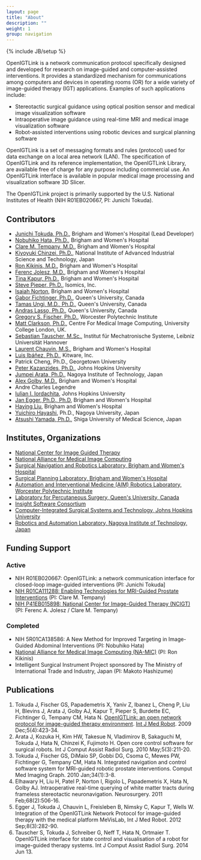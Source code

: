 ```yaml
---
layout: page
title: "About"
description: ""
weight: 1
group: navigation
---
```

{% include JB/setup %}

OpenIGTLink is a network communication protocol specifically designed and developed for research on image-guided and computer-assisted interventions. It provides a standardized mechanism for communications among computers and devices in operating rooms (OR) for a wide variety of image-guided therapy (IGT) applications. Examples of such applications include:

* Stereotactic surgical guidance using optical position sensor and medical image visualization software
* Intraoperative image guidance using real-time MRI and medical image visualization software
* Robot-assisted interventions using robotic devices and surgical planning software

OpenIGTLink is a set of messaging formats and rules (protocol) used for data exchange on a local area network (LAN). The specification of OpenIGTLink and its reference implementation, the OpenIGTLink Library, are available free of charge for any purpose including commercial use. An OpenIGTLink interface is available in popular medical image processing and visualization software 3D Slicer.

The OpenIGTLink project is primarily supported by the U.S. National Institutes of Health (NIH R01EB020667, PI: Junichi Tokuda). 

## Contributors
* [Junichi Tokuda, Ph.D.](http://www.spl.harvard.edu/pages/People/tokuda), Brigham and Women's Hospital (Lead Developer)
* [Nobuhiko Hata, Ph.D.](http://www.spl.harvard.edu/pages/People/noby), Brigham and Women's Hospital
* [Clare M. Tempany, M.D.](http://www.spl.harvard.edu/pages/People/ctempany), Brigham and Women's Hospital
* [Kiyoyuki Chinzei, Ph.D.](http://staff.aist.go.jp/k.chinzei/), National Institute of Advanced Industrial Science and Technology, Japan
* [Ron Kikinis, M.D.](http://www.spl.harvard.edu/pages/People/kikinis), Brigham and Women's Hospital
* [Ferenc Jolesz, M.D.](http://www.spl.harvard.edu/pages/People/jolesz), Brigham and Women's Hospital
* [Tina Kapur, Ph.D.](http://www.spl.harvard.edu/pages/People/tkapur), Brigham and Women's Hospital
* [Steve Pieper, Ph.D.](http://www.spl.harvard.edu/pages/People/pieper), Isomics, Inc.
* [Isaiah Norton](http://golbylab.bwh.harvard.edu/people/nortonIsaiah.html), Brigham and Women's Hospital
* [Gabor Fichtinger, Ph.D.](http://research.cs.queensu.ca/~gabor/), Queen's University, Canada
* [Tamas Ungi, M.D., Ph.D.](http://perk.cs.queensu.ca/profiles/ungi), Queen's University, Canada
* [Andras Lasso, Ph.D.](http://perk.cs.queensu.ca/profiles/lasso), Queen's University, Canada
* [Gregory S. Fischer, Ph.D.](http://aimlab.wpi.edu/people/Gregory_Fischer), Worcester Polytechnic Institute
* [Matt Clarkson, Ph.D.](http://cmic.cs.ucl.ac.uk/), Centre For Medical Image Computing, University College London, UK.
* [Sebastian Tauscher, M.Sc.](http://www.imes.uni-hannover.de/11.html?&L=1&tx_tkinstpersonen_pi1%5Balias%5D=tauscher&cHash=87be8789251f292d9707429a8782d013), Institut f&uuml;r Mechatronische Systeme, Leibniz Universit&auml;t Hannover
* [Laurent Chauvin, M.S.](http://www.spl.harvard.edu/pages/People/lchauvin), Brigham and Women's Hospital
* [Luis Ib&aacute;&ntilde;ez, Ph.D.](http://www.kitware.com/profile/team/ibanez.html), Kitware, Inc.
* Patrick Cheng, Ph.D., Georgetown University
* [Peter Kazanzides, Ph.D.](http://eng.jhu.edu/wse/systems-institute/page/peter-kazanzides), Johns Hopkins University
* [Jumpei Arata, Ph.D.](http://arata.web.nitech.ac.jp/index.html), Nagoya Institute of Technology, Japan
* [Alex Golby, M.D.](http://golbylab.bwh.harvard.edu/people/golbyAlexandra.html), Brigham and Women's Hospital
* Andre Charles Legendre
* [Iulian I. Iordachita](https://www.lcsr.jhu.edu/User:Iiordachita/CV), Johns Hopkins University
* [Jan Egger, Ph.D., Ph.D](http://www.spl.harvard.edu/pages/People/egger), Brigham and Women's Hospital
* [Haying Liu](http://www.spl.harvard.edu/pages/People/hliu), Brigham and Women's Hospital
* [Yuichiro Hayashi](http://www.spl.harvard.edu/pages/People/yhayashi), Ph.D., Nagoya University, Japan
* [Atsushi Yamada, Ph.D.](http://www.spl.harvard.edu/pages/People/ayamada), Shiga University of Medical Science, Japan

## Institutes, Organizations
* [National Center for Image Guided Therapy](http://ncigt.org)
* [National Alliance for Medical Image Computing](http://na-mic.org)
* [Surgical Navigation and Robotics Laboratory, Brigham and Women's Hospital](http://snr.spl.harvard.edu)
* [Surgical Planning Laboratory, Brigham and Women's Hospital](http://www.spl.harvard.edu)
* [Automation and Interventional Medicine (AIM) Robotics Laboratory, Worcester Polytechnic Institute](http://aimlab.wpi.edu)
* [Laboratory for Percutaneous Surgery, Queen's University, Canada](http://perk.cs.queensu.ca)
* [Insight Software Consortium](http://www.insightsoftwareconsortium.org/)
* [Computer-Integrated Surgical Systems and Technology, Johns Hopkins University](http://www.cisst.org/)
* [Robotics and Automation Laboratory, Nagoya Institute of Technology, Japan](http://ral.web.nitech.ac.jp/members.html)

## Funding Support
### Active
* NIH R01EB020667: OpenIGTLink: a network communication interface for closed-loop image-guided interventions (PI: Junichi Tokuda]
* [NIH R01CA111288: Enabling Technologies for MRI-Guided Prostate Interventions](http://www.ncigt.org/pages/Collaborations/Enabling_Technologies_for_MRI-Guided_Prostate_Interventions_R01-CA111288) (PI: Clare M. Tempany)
* [NIH P41EB015898: National Center for Image-Guided Therapy (NCIGT)](http://www.ncigt.org/) (PI: Ferenc A. Jolesz / Clare M. Tempany)

### Completed
* NIH 5R01CA138586: A New Method for Improved Targeting in Image-Guided Abdominal Interventions (PI: Nobuhiko Hata)
* [National Alliance for Medical Image Computing (NA-MIC)](http://www.na-mic.org/) (PI: Ron Kikinis)
* Intelligent Surgical Instrument Project sponsored by The Ministry of International Trade and Industry, Japan (PI: Makoto Hashizume)

## Publications
1. Tokuda J, Fischer GS, Papademetris X, Yaniv Z, Ibanez L, Cheng P, Liu H, Blevins J, Arata J, Golby AJ, Kapur T, Pieper S, Burdette EC, Fichtinger G, Tempany CM, Hata N. [OpenIGTLink: an open network protocol for image-guided therapy environment](http://www.spl.harvard.edu/publications/item/view/1709). [Int J Med Robot](http://www3.interscience.wiley.com/journal/112094293/home). 2009 Dec;5(4):423-34.
1. Arata J, Kozuka H, Kim HW, Takesue N, Vladimirov B, Sakaguchi M, Tokuda J, Hata N, Chinzei K, Fujimoto H. Open core control software for surgical robots. Int J Comput Assist Radiol Surg. 2010 May;5(3):211-20.
1. Tokuda J, Fischer GS, DiMaio SP, Gobbi DG, Csoma C, Mewes PW, Fichtinger G, Tempany CM, Hata N. Integrated navigation and control software system for MRI-guided robotic prostate interventions. Comput Med Imaging Graph. 2010 Jan;34(1):3-8.
1. Elhawary H, Liu H, Patel P, Norton I, Rigolo L, Papademetris X, Hata N, Golby AJ. Intraoperative real-time querying of white matter tracts during frameless stereotactic neuronavigation. Neurosurgery. 2011 Feb;68(2):506-16.
1. Egger J, Tokuda J, Chauvin L, Freisleben B, Nimsky C, Kapur T, Wells W. Integration of the OpenIGTLink Network Protocol for image-guided therapy with the medical platform MeVisLab, Int J Med Robot. 2012 Sep;8(3):282-90. 
1. Tauscher S, Tokuda J, Schreiber G, Neff T, Hata N, Ortmaier T. OpenIGTLink interface for state control and visualisation of a robot for image-guided therapy systems. Int J Comput Assist Radiol Surg. 2014 Jun 13. 


